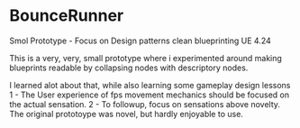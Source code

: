 # BounceRunner
Smol Prototype - Focus on Design patterns clean blueprinting
UE 4.24

This is a very, very, small prototype where i experimented around making blueprints readable by collapsing nodes with descriptory nodes.

I learned alot about that, while also learning some gameplay design lessons
1 - The User experience of fps movement mechanics should be focused on the actual sensation.
2 - To followup, focus on sensations above novelty. The original prototoype was novel, but hardly enjoyable to use.
